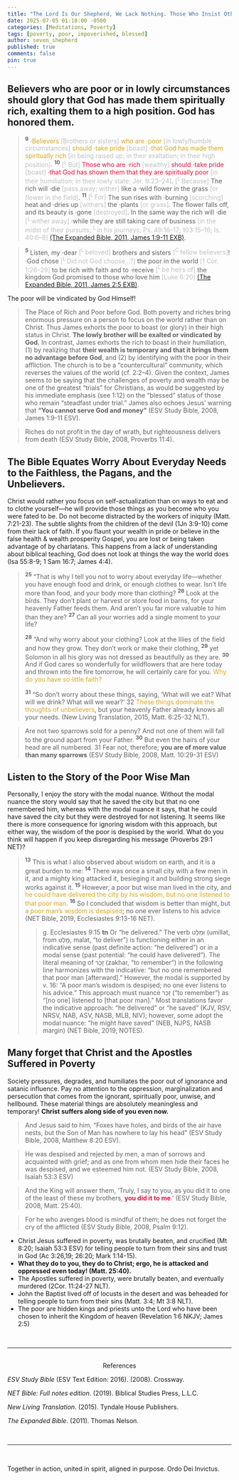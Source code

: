 ```yaml
---
title: "The Lord Is Our Shepherd, We Lack Nothing. Those Who Insist Otherwise Lack Faith."
date: 2025-07-05 01:10:00 -0500
categories: [Meditations, Poverty]
tags: [poverty, poor, impoverished, blessed]
author: seven_shepherd
published: true
comments: false
pin: true
---
```


<!-- The LORD is my Shepherd—therefore I lack nothing. Anyone who insists otherwise betrays a faith too faint to believe Him -->

<!-- Believers Who Are Poor Are Blessed With Spiritual Riches. The Rich Are Spiritually Poor, Humiliated, And In a Lowly State. -->

<!-- —Believers in Poverty Should Glory in Their Spiritual Wealth, for God Has Elevated and Honored Them -->

<!-- ![poor-knight](/assets/poor-knight.png) -->

<!-- <sup>Ordo Dei Invictus&mdash;“Order of the Unconquered God”&mdash;is a noble chivalric brotherhood sworn to uplift the poor and defend the downtrodden with unwavering faith and steel-forged resolve.</sup> -->

## Believers who are poor or in lowly circumstances should glory that God has made them spiritually rich, exalting them to a high position. God has honored them.

<!-- Realize that you have been blessed with spiritual riches beyond the comprehension of those with materialistic gain. No amount of material possessions will be able to bridge the gap between them and you&mdash;no matter how foolish they make themselves appear by oppressing you with empty materialism. -->

> <sup style="font-weight:bold;">9</sup> ·<span style="color:Goldenrod;">Believers <span style="color:#bfbfbf;">[Brothers or sisters]</span> who are ·poor <span style="color:#bfbfbf;">[in lowly/humble circumstances]</span> should ·take pride <span style="color:#bfbfbf;">[boast]</span> ·that God has made them spiritually rich <span style="color:#bfbfbf;">[in being raised up; in their exaltation; in their high position]</span>.</span> <sup style="font-weight:bold;">10</sup> <span style="color:Crimson;"><span style="color:#bfbfbf;">[<sup>L</sup> But]</span> Those who are ·rich <span style="color:#bfbfbf;">[wealthy]</span> should ·take pride <span style="color:#bfbfbf;">[boast]</span> ·that God has shown them that they are spiritually poor <span style="color:#bfbfbf;">[in their humiliation; in their lowly state; Jer. 9:23–24]</span>.</span> <span style="color:#bfbfbf;">[<sup>L</sup> Because]</span> The rich will ·die <span style="color:#bfbfbf;">[pass away; wither]</span> like a ·wild flower in the grass <span style="color:#bfbfbf;">[or flower in the field]</span>. <sup style="font-weight:bold;">11</sup> <span style="color:#bfbfbf;">[<sup>L</sup> For]</span> The sun rises with ·burning <span style="color:#bfbfbf;">[scorching]</span> heat and ·dries up <span style="color:#bfbfbf;">[withers]</span> the ·plants <span style="color:#bfbfbf;">[or grass]</span>. The flower falls off, and its beauty is ·gone <span style="color:#bfbfbf;">[destroyed]</span>. In the same way the rich will ·die <span style="color:#bfbfbf;">[<sup>L</sup> wither away]</span> ·while they are still taking care of business <span style="color:#bfbfbf;">[in the midst of their pursuits; <sup>L</sup> in his journeys; Ps. 49:16–17; 103:15–16; Is. 40:6–8]</span> <a href="https://www.biblegateway.com/passage/?search=James+1%3A9-11%3B+2%3A5&version=EXB">(The Expanded Bible, 2011, James 1:9-11 EXB)</a>.

> <sup style="font-weight:bold;">5</sup> Listen, my ·dear <span style="color:#bfbfbf;">[<sup>L</sup> beloved]</span> brothers and sisters <span style="color:#bfbfbf;">[<sup>C</sup> fellow believers]</span>! ·God chose <span style="color:#bfbfbf;">[<sup>L</sup> Did not God choose…?]</span> the poor in the world <span style="color:#bfbfbf;">[1 Cor. 1:26–29]</span> to be rich with faith and to ·receive <span style="color:#bfbfbf;">[<sup>L</sup> be heirs of]</span> the kingdom God promised to those who love him <span style="color:#bfbfbf;">[Luke 6:20]</span> <a href="https://www.biblegateway.com/passage/?search=James+1%3A9-11%3B+2%3A5&version=EXB">(The Expanded Bible, 2011, James 2:5 EXB)</a>.

The poor will be vindicated by God Himself!

> The Place of Rich and Poor before God. Both poverty and riches bring enormous pressure on a person to focus on the world rather than on Christ. Thus James exhorts the poor to boast (or glory) in their high status in Christ. **The lowly brother will be exalted or vindicated by God.** In contrast, James exhorts the rich to boast in their humiliation, (1) by realizing that **their wealth is temporary and that it brings them no advantage before God**, and (2) by identifying with the poor in their affliction. The church is to be a “countercultural” community, which reverses the values of the world (cf. 2:2–4). Given the context, James seems to be saying that the challenges of poverty and wealth may be one of the greatest “trials” for Christians, as would be suggested by his immediate emphasis (see 1:12) on the “blessed” status of those who remain “steadfast under trial.” James also echoes Jesus’ warning that **“You cannot serve God and money”** (ESV Study Bible, 2008, James 1:9-11 ESV).

> Riches do not profit in the day of wrath, but righteousness delivers from death (ESV Study Bible, 2008, Proverbs 11:4).


<!-- ## Those Who Preach Christ Yet Crush the Poor Are No Christians at All but Children of the Devil&mdash;Their Faith a Hollow Boast Masking Ruthless Unbelief. -->

## The Bible Equates Worry About Everyday Needs to the Faithless, the Pagans, and the Unbelievers.

Christ would rather you focus on self-actualization than on ways to eat and to clothe yourself&mdash;he will provide those things as you become who you were fated to be. Do not become distracted by the workers of iniquity (Matt. 7:21-23). The subtle slights from the children of the devil (1Jn 3:9-10) come from their lack of faith. If you flaunt your wealth in pride or believe in the false health & wealth prosperity Gospel, you are lost or being taken advantage of by charlatans. This happens from a lack of understanding about biblical teaching, God does not look at things the way the world does (Isa 55:8-9; 1 Sam 16:7; James 4:4).

><sup style="font-weight:bold;">25</sup> “That is why I tell you not to worry about everyday life—whether you have enough food and drink, or enough clothes to wear. Isn’t life more than food, and your body more than clothing? <sup style="font-weight:bold;">26</sup> Look at the birds. They don’t plant or harvest or store food in barns, for your heavenly Father feeds them. And aren’t you far more valuable to him than they are? <sup style="font-weight:bold;">27</sup> Can all your worries add a single moment to your life?
>
><sup style="font-weight:bold;">28</sup> “And why worry about your clothing? Look at the lilies of the field and how they grow. They don’t work or make their clothing, <sup style="font-weight:bold;">29</sup> yet Solomon in all his glory was not dressed as beautifully as they are. <sup style="font-weight:bold;">30</sup> And if God cares so wonderfully for wildflowers that are here today and thrown into the fire tomorrow, he will certainly care for you. <span style="color:Goldenrod;">Why do you have so little faith?</span>
>
><sup style="font-weight:bold;">31</sup> “So don’t worry about these things, saying, ‘What will we eat? What will we drink? What will we wear?’ 32 <span style="color:Goldenrod;">These things dominate the thoughts of unbelievers</span>, but your heavenly Father already knows all your needs. (New Living Translation, 2015, Matt. 6:25-32 NLT).

> Are not two sparrows sold for a penny? And not one of them will fall to the ground apart from your Father. <sup style="font-weight:bold;">30</sup> But even the hairs of your head are all numbered. 31 Fear not, therefore; <span style="font-weight:bold;">you are of more value than many sparrows</span> (ESV Study Bible, 2008, Matt. 10:29-31 ESV)

## Listen to the Story of the Poor Wise Man

<!-- When people are puffed up in foolish pride over the poor, they display their ignorance and sign their fate. This happens from a lack of understanding about biblical teaching, God does not look at things the way the world does (Isa 55:8-9; 1 Sam 16:7; James 4:4). -->

Personally, I enjoy the story with the modal nuance. Without the modal nuance the story would say that he saved the city but that no one remembered him, whereas with the modal nuance it says, that he could have saved the city but they were destroyed for not listening. It seems like there is more consequence for ignoring wisdom with this approach, but either way, the wisdom of the poor is despised by the world. What do you think will happen if you keep disregarding his message (Proverbs 29:1 NET)?

> <sup style="font-weight:bold;">13</sup> This is what I also observed about wisdom on earth, and it is a great burden to me: <sup style="font-weight:bold;">14</sup> There was once a small city with a few men in it, and a mighty king attacked it, besieging it and building strong siege works against it. <sup style="font-weight:bold;">15</sup> However, a poor but wise man lived in the city, and <span style="color:Goldenrod;">he could have delivered the city by his wisdom, but no one listened to that poor man</span>. <sup style="font-weight:bold;">16</sup> So I concluded that wisdom is better than might, but <span style="color:Goldenrod;">a poor man’s wisdom is despised</span>; no one ever listens to his advice (NET Bible, 2019, Ecclesiastes 9:13-16 NET).
>>
>> g. Ecclesiastes 9:15 **tn** Or “he delivered.” The verb וּמִלַּט (umillat, from מָלַט, malat, “to deliver”) is functioning either in an indicative sense (past definite action: “he delivered”) or in a modal sense (past potential: “he could have delivered”). The literal meaning of זָכַר (zakhar, “to remember”) in the following line harmonizes with the indicative: “but no one remembered that poor man [afterward].” However, the modal is supported by v. 16: “A poor man’s wisdom is despised; no one ever listens to his advice.” This approach must nuance זָכַר (“to remember”) as “[no one] listened to [that poor man].” Most translations favor the indicative approach: “he delivered” or “he saved” (KJV, RSV, NRSV, NAB, ASV, NASB, MLB, NIV); however, some adopt the modal nuance: “he might have saved” (NEB, NJPS, NASB margin) (NET Bible, 2019, NOTES).

## Many forget that Christ and the Apostles Suffered in Poverty

Society pressures, degrades, and humiliates the poor out of ignorance and satanic influence. Pay no attention to the oppression, marginalization and persecution that comes from the ignorant, spiritually poor, unwise, and hellbound. These material things are absolutely meaningless and temporary! **Christ suffers along side of you even now.**

> And Jesus said to him, “Foxes have holes, and birds of the air have nests, but the Son of Man has nowhere to lay his head” (ESV Study Bible, 2008, Matthew 8:20 ESV).

> He was despised and rejected by men, a man of sorrows and acquainted with grief; and as one from whom men hide their faces he was despised, and we esteemed him not. (ESV Study Bible, 2008, Isaiah 53:3 ESV)

> And the King will answer them, ‘Truly, I say to you, as you did it to one of the least of these my brothers, <span style="font-weight:bold;color:Crimson;">you did it to me</span>.’ (ESV Study Bible, 2008, Matt. 25:40).

> For he who avenges blood is mindful of them; he does not forget the cry of the afflicted (ESV Study Bible, 2008, Psalm 9:12).

- Christ Jesus suffered in poverty, was brutally beaten, and crucified (Mt 8:20; Isaiah 53:3 ESV) for telling people to turn from their sins and trust in God (Ac 3:26,19; 26:20; Mark 1:14-15).
- **What they do to you, they do to Christ; ergo, he is attacked and oppressed even today! (Matt. 25:40).**
- The Apostles suffered in poverty, were brutally beaten, and eventually murdered (2Cor. 11:24-27 NLT).
- John the Baptist lived off of locusts in the desert and was beheaded for telling people to turn from their sins (Matt. 3:4; Mt 3:8 NLT).
- The poor are hidden kings and priests unto the Lord who have been chosen to inherit the Kingdom of heaven (Revelation 1:6 NKJV; James 2:5)


<!-- > <sup style="font-weight:bold;">3</sup> He was despised and rejected by men,<br>
<span style="margin-left: 40px;">a man of sorrows and acquainted with grief;</span><br>
and as one from whom men hide their faces<br>
<span style="margin-left: 40px;">he was despised, and we esteemed him not (ESV Study Bible, 2008, Isaiah 53:3 ESV)</span> -->

<br>

---

<br>

<div style="text-align:center;">References</div>

<span></span>

*ESV Study Bible* (ESV Text Edition: 2016). (2008). Crossway.

*NET Bible: Full notes edition*. (2019). Biblical Studies Press, L.L.C.

*New Living Translation*. (2015). Tyndale House Publishers.

*The Expanded Bible*. (2011). Thomas Nelson.

<br>

---

<br>

Together in action, united in spirit, aligned in purpose. Ordo Dei Invictus.

<script>
    var refTagger = {
        settings: {
            bibleVersion: 'ESV',
            tooltipStyle: 'dark'
        }
    };

    (function(d, t) {
        var n=d.querySelector('[nonce]');
        refTagger.settings.nonce = n && (n.nonce||n.getAttribute('nonce'));
        var g = d.createElement(t), s = d.getElementsByTagName(t)[0];
        g.src = 'https://api.reftagger.com/v2/RefTagger.js';
        g.nonce = refTagger.settings.nonce;
        s.parentNode.insertBefore(g, s);
    }(document, 'script'));
</script>
